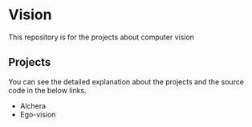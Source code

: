 # Vision
This repository is for the projects about computer vision
## Projects
You can see the detailed explanation about the projects and the source code in the below links.  
- Alchera
- Ego-vision